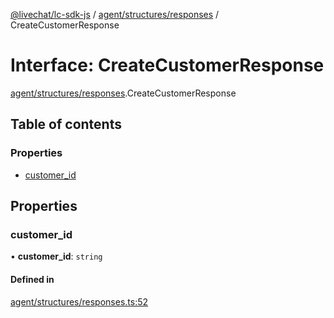 [@livechat/lc-sdk-js](../README.md) / [agent/structures/responses](../modules/agent_structures_responses.md) / CreateCustomerResponse

# Interface: CreateCustomerResponse

[agent/structures/responses](../modules/agent_structures_responses.md).CreateCustomerResponse

## Table of contents

### Properties

- [customer\_id](agent_structures_responses.CreateCustomerResponse.md#customer_id)

## Properties

### customer\_id

• **customer\_id**: `string`

#### Defined in

[agent/structures/responses.ts:52](https://github.com/livechat/lc-sdk-js/blob/10347df/src/agent/structures/responses.ts#L52)
